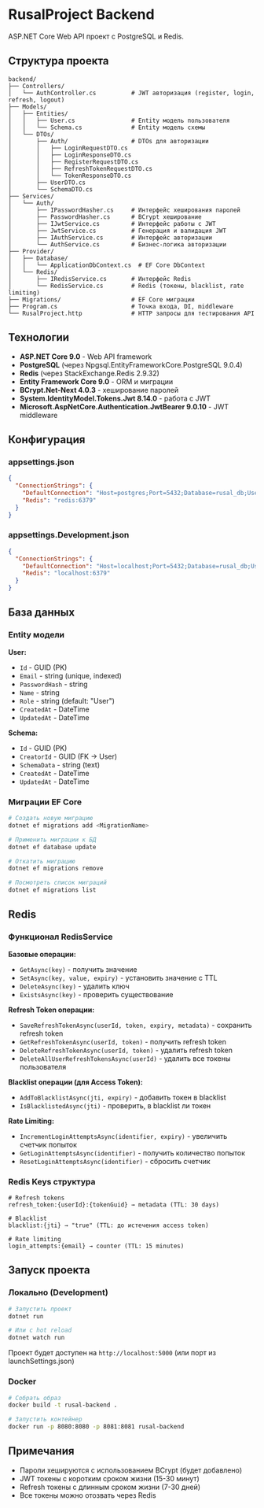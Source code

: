 # RusalProject Backend

ASP.NET Core Web API проект с PostgreSQL и Redis.

## Структура проекта

```
backend/
├── Controllers/
│   └── AuthController.cs          # JWT авторизация (register, login, refresh, logout)
├── Models/
│   ├── Entities/
│   │   ├── User.cs                # Entity модель пользователя
│   │   └── Schema.cs              # Entity модель схемы
│   └── DTOs/
│       ├── Auth/                  # DTOs для авторизации
│       │   ├── LoginRequestDTO.cs
│       │   ├── LoginResponseDTO.cs
│       │   ├── RegisterRequestDTO.cs
│       │   ├── RefreshTokenRequestDTO.cs
│       │   └── TokenResponseDTO.cs
│       ├── UserDTO.cs
│       └── SchemaDTO.cs
├── Services/
│   └── Auth/
│       ├── IPasswordHasher.cs     # Интерфейс хеширования паролей
│       ├── PasswordHasher.cs      # BCrypt хеширование
│       ├── IJwtService.cs         # Интерфейс работы с JWT
│       ├── JwtService.cs          # Генерация и валидация JWT
│       ├── IAuthService.cs        # Интерфейс авторизации
│       └── AuthService.cs         # Бизнес-логика авторизации
├── Provider/
│   ├── Database/
│   │   └── ApplicationDbContext.cs  # EF Core DbContext
│   └── Redis/
│       ├── IRedisService.cs       # Интерфейс Redis
│       └── RedisService.cs        # Redis (токены, blacklist, rate limiting)
├── Migrations/                    # EF Core миграции
├── Program.cs                     # Точка входа, DI, middleware
└── RusalProject.http              # HTTP запросы для тестирования API
```

## Технологии

- **ASP.NET Core 9.0** - Web API framework
- **PostgreSQL** (через Npgsql.EntityFrameworkCore.PostgreSQL 9.0.4)
- **Redis** (через StackExchange.Redis 2.9.32)
- **Entity Framework Core 9.0** - ORM и миграции
- **BCrypt.Net-Next 4.0.3** - хеширование паролей
- **System.IdentityModel.Tokens.Jwt 8.14.0** - работа с JWT
- **Microsoft.AspNetCore.Authentication.JwtBearer 9.0.10** - JWT middleware

## Конфигурация

### appsettings.json
```json
{
  "ConnectionStrings": {
    "DefaultConnection": "Host=postgres;Port=5432;Database=rusal_db;Username=postgres;Password=postgres",
    "Redis": "redis:6379"
  }
}
```

### appsettings.Development.json
```json
{
  "ConnectionStrings": {
    "DefaultConnection": "Host=localhost;Port=5432;Database=rusal_db;Username=postgres;Password=postgres",
    "Redis": "localhost:6379"
  }
}
```

## База данных

### Entity модели

**User:**
- `Id` - GUID (PK)
- `Email` - string (unique, indexed)
- `PasswordHash` - string
- `Name` - string
- `Role` - string (default: "User")
- `CreatedAt` - DateTime
- `UpdatedAt` - DateTime

**Schema:**
- `Id` - GUID (PK)
- `CreatorId` - GUID (FK → User)
- `SchemaData` - string (text)
- `CreatedAt` - DateTime
- `UpdatedAt` - DateTime

### Миграции EF Core

```bash
# Создать новую миграцию
dotnet ef migrations add <MigrationName>

# Применить миграции к БД
dotnet ef database update

# Откатить миграцию
dotnet ef migrations remove

# Посмотреть список миграций
dotnet ef migrations list
```

## Redis

### Функционал RedisService

**Базовые операции:**
- `GetAsync(key)` - получить значение
- `SetAsync(key, value, expiry)` - установить значение с TTL
- `DeleteAsync(key)` - удалить ключ
- `ExistsAsync(key)` - проверить существование

**Refresh Token операции:**
- `SaveRefreshTokenAsync(userId, token, expiry, metadata)` - сохранить refresh token
- `GetRefreshTokenAsync(userId, token)` - получить refresh token
- `DeleteRefreshTokenAsync(userId, token)` - удалить refresh token
- `DeleteAllUserRefreshTokensAsync(userId)` - удалить все токены пользователя

**Blacklist операции (для Access Token):**
- `AddToBlacklistAsync(jti, expiry)` - добавить токен в blacklist
- `IsBlacklistedAsync(jti)` - проверить, в blacklist ли токен

**Rate Limiting:**
- `IncrementLoginAttemptsAsync(identifier, expiry)` - увеличить счетчик попыток
- `GetLoginAttemptsAsync(identifier)` - получить количество попыток
- `ResetLoginAttemptsAsync(identifier)` - сбросить счетчик

### Redis Keys структура

```
# Refresh tokens
refresh_token:{userId}:{tokenGuid} → metadata (TTL: 30 days)

# Blacklist
blacklist:{jti} → "true" (TTL: до истечения access token)

# Rate limiting
login_attempts:{email} → counter (TTL: 15 minutes)
```

## Запуск проекта

### Локально (Development)

```bash
# Запустить проект
dotnet run

# Или с hot reload
dotnet watch run
```

Проект будет доступен на `http://localhost:5000` (или порт из launchSettings.json)

### Docker

```bash
# Собрать образ
docker build -t rusal-backend .

# Запустить контейнер
docker run -p 8080:8080 -p 8081:8081 rusal-backend
```

## Примечания

- Пароли хешируются с использованием BCrypt (будет добавлено)
- JWT токены с коротким сроком жизни (15-30 минут)
- Refresh токены с длинным сроком жизни (7-30 дней)
- Все токены можно отозвать через Redis

